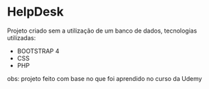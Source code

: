 # HelpDesk

Projeto criado sem a utilização de um banco de dados, tecnologias utilizadas:

- BOOTSTRAP 4
- CSS
- PHP



obs: projeto feito com base no que foi aprendido no curso da Udemy
